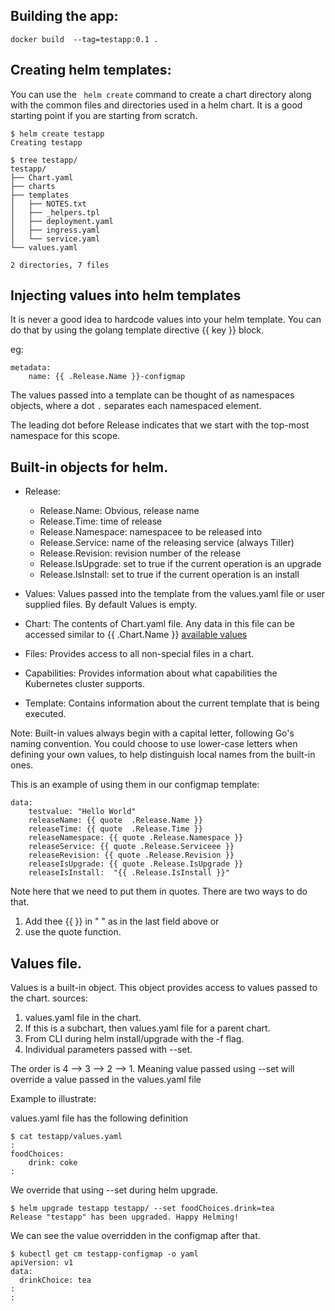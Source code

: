 ## Building the app:

```
docker build  --tag=testapp:0.1 .
```



## Creating helm templates:
You can use the ``` helm create``` command to create a chart directory along with 
the common files and directories used in a helm chart. It is a good starting point if you are
starting from scratch.


```
$ helm create testapp
Creating testapp

$ tree testapp/
testapp/
├── Chart.yaml
├── charts
├── templates
│   ├── NOTES.txt
│   ├── _helpers.tpl
│   ├── deployment.yaml
│   ├── ingress.yaml
│   └── service.yaml
└── values.yaml

2 directories, 7 files
```

## Injecting values into helm templates
It is never a good idea to hardcode values into your helm template.
You can do that by using the golang template directive {{ key }} block.

eg:
```
metadata:
    name: {{ .Release.Name }}-configmap
```

The values passed into a template can be thought of as namespaces objects, 
where a dot `.` separates each namespaced element.

The leading dot before Release indicates that we start with the top-most 
namespace for this scope. 

## Built-in objects for helm.
* Release:
  * Release.Name:       Obvious, release name
  * Release.Time:       time of release
  * Release.Namespace:  namespacee to be released into
  * Release.Service:    name of the releasing service (always Tiller)
  * Release.Revision:   revision number of the release
  * Release.IsUpgrade:  set to true if the current operation is an upgrade
  * Release.IsInstall:  set to true if the current operation is an install

* Values: Values passed into the template from the values.yaml file or user
          supplied files. By default Values is empty.
* Chart:  The contents of Chart.yaml file. Any data in this file can be accessed
          similar to {{ .Chart.Name }}
          [available values](https://github.com/helm/helm/blob/master/docs/charts.md#the-chartyaml-file)
* Files:  Provides access to all non-special files in a chart.
* Capabilities: Provides information about what capabilities the Kubernetes
                cluster supports.
* Template: Contains information about the current template that is being executed.

Note: Built-in values always begin with a capital letter, following Go's naming convention.
      You could choose to use lower-case letters when defining your own values, to help
      distinguish local names from the built-in ones. 

This is an example of using them in our configmap template:
```
data:
    testvalue: "Hello World"
    releaseName: {{ quote  .Release.Name }}
    releaseTime: {{ quote  .Release.Time }}
    releaseNamespace: {{ quote .Release.Namespace }}
    releaseService: {{ quote .Release.Serviceee }}
    releaseRevision: {{ quote .Release.Revision }}
    releaseIsUpgrade: {{ quote .Release.IsUpgrade }}
    releaseIsInstall:  "{{ .Release.IsInstall }}"

```
Note here that we need to put them in quotes. There are two ways to do that.
1. Add thee {{ }} in " " as in the last field above or
2. use the quote function.


## Values file.
Values is a built-in object. This object provides access to values passed
to the chart.
sources:
 1. values.yaml file in the chart.
 2. If this is a subchart, then values.yaml file for a parent chart.
 3. From CLI during helm install/upgrade with the -f flag.
 4. Individual parameters passed with --set. 

The order is 4 --> 3 --> 2 --> 1. Meaning value passed using --set will override 
a value passed in the values.yaml file

Example to illustrate:

values.yaml file has the following definition
```
$ cat testapp/values.yaml 
:
foodChoices:
    drink: coke
:
```

We override that using --set during helm upgrade.
```
$ helm upgrade testapp testapp/ --set foodChoices.drink=tea
Release "testapp" has been upgraded. Happy Helming!
```

We can see the value overridden in the configmap after that.
```
$ kubectl get cm testapp-configmap -o yaml
apiVersion: v1
data:
  drinkChoice: tea
:
:
```





